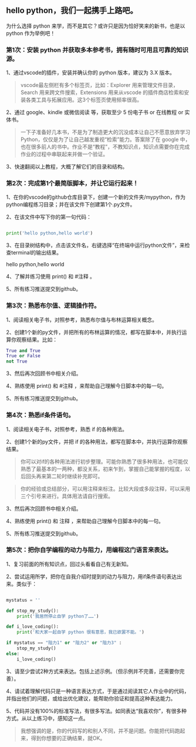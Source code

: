## hello python，我们一起携手上路吧。

为什么选择 python 来学，而不是其它？或许只是因为恰好笑来的新书，也是以 python 作为举例吧！

### 第1次：安装 python 并获取多本参考书，拥有随时可用且可靠的知识源。

1、通过vscode的插件，安装并确认你的 python 版本，建议为 3.X 版本。

> vscode最左侧栏有多个标签页，比如：Explorer 用来管理文件目录，Search 用来跨文件搜索，Extensions 用来从vscode 的插件商店检索和安装各类工具与拓展应用。这3个标签页使用频率很高。

2、通过 google、kindle 或微信阅读 等，获取至少 5 份电子书 or 在线教程 or 实体书。

> 一下子准备好几本书，不是为了制造更大的沉没成本让自己不愿意放弃学习Python，仅仅是为了让自己越发重视“检索”能力。答案除了在 google 中，也在很多前人的书中。作业不是“教程”，不教知识点，知识点需要你在完成作业的过程中串联起来并做一个验证。

3、快速翻阅以上教程，大概了解它们的目录和结构。

### 第2次：完成第1个最简版脚本，并让它运行起来！

1、在你的vscode的github仓库目录下，创建一个新的文件夹/mypython，作为python编程练习目录；并在该文件下创建第1个.py文件。

2、在该文件中写下你的第一句代码：

```python

print('hello python,hello world')

```

3、在目录树结构中，点击该文件名，右键选择“在终端中运行python文件”，来检查terminal的输出结果。

hello python,hello world

4、了解并练习使用 print() 和 #注释 。

5、所有练习推送提交到github。

### 第3次：熟悉布尔值、逻辑操作符。

1、阅读相关电子书，对照参考，熟悉布尔值与布林运算相关概念。

2、创建1个新的py文件，并把所有的布林运算的情况，都写在脚本中，并执行运算你观察结果。比如：

```python
True and True
True or False
not True

```

3、然后再次回顾书中相关介绍。

4、熟练使用 print() 和 #注释 ，来帮助自己理解今日脚本中的每一句。

5、所有练习推送提交到github。

### 第4次：熟悉if条件语句。

1、阅读相关电子书，对照参考，熟悉 if 的各种用法。

2、创建1个新的py文件，并把 if 的各种用法，都写在脚本中，并执行运算你观察结果。

> 你可以对if的各种用法进行初步整理。可能你熟悉了很多种用法，也可能仅熟悉了最基本的一两种，都没关系，初来乍到，掌握自己能掌握的程度，以后回头再来第二轮时继续补充即可。

> 你的经验或总结部分，可以用注释来标注。比较大段或多段注释，可以采用三个引号来进行。具体用法请自行搜索。

3、然后再次回顾书中相关介绍。

4、熟练使用 print() 和 注释 ，来帮助自己理解今日脚本中的每一句。

5、所有练习推送提交到github。

### 第5次：把你自学编程的动力与阻力，用编程这门语言来表达。

1、复习前面的所有知识点，回过头看看自己有无新知。

2、尝试运用所学，把你在自我介绍时提到的动力与阻力，用if条件语句表达出来。类似于：

```python

mystatus = ''

def stop_my_study():
    print('我居然停止自学 python了……')

def i_love_coding():
    print('和大家一起自学 python 很有意思，我已欲罢不能。')

if mystatus == "阻力1" or "阻力2" or "阻力3" :
    stop_my_study()
else:
    i_love_coding()

```

3、请至少尝试2种方式来表达。包括上述示例。（但示例并不完善，还需要你完善）。

4、请试着理解代码只是一种语言表达方式，于是通过阅读其它人作业中的代码，并指出他们的问题，或给出优化建议，能帮助你验证和提高这种表达能力。

5、代码并没有100%的标准写法，有很多写法。如同表达“我喜欢你”，有很多种方式。从以上练习中，感知这一点。

> 我想强调的是，你的代码写的和别人不同，并不是问题。你能把代码跑起来，得到你想要的正确结果，就OK。


